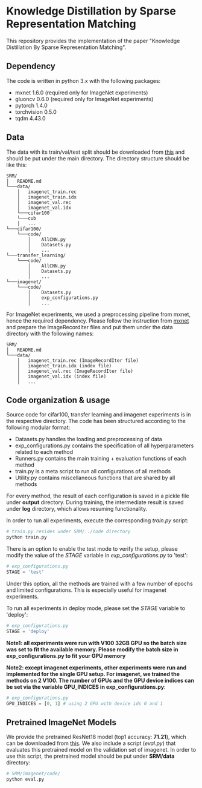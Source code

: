 # Knowledge Distillation by Sparse Representation Matching
This repository provides the implementation of the paper "Knowledge Distillation By Sparse Representation Matching".

## Dependency
The code is written in python 3.x with the following packages:
- mxnet 1.6.0 (required only for ImageNet experiments)
- gluoncv 0.6.0 (required only for ImageNet experiments)
- pytorch 1.4.0
- torchvision 0.5.0
- tqdm 4.43.0

## Data
The data with its train/val/test split should be downloaded from [this](https://drive.google.com/file/d/1lg6VncaTMMqPHf4DOgW576gHGGLU8oO3/view?usp=sharing) and should be put under the main directory. The directory structure should be like this:

``` 
SRM/
│   README.md
└───data/ 
    │   imagenet_train.rec
    │   imagenet_train.idx
    │   imagenet_val.rec
    │   imagenet_val.idx
    └───cifar100 
    └───cub
    │   ...
└───cifar100/
    └───code/
        │    AllCNN.py
        │    Datasets.py
        │    ...
└───transfer_learning/
    └───code/ 
        │    AllCNN.py
        │    Datasets.py
        │    ...
└───imagenet/
    └───code/
        │    Datasets.py
        │    exp_configurations.py
        │    ...

```

For ImageNet experiments, we used a preprocessing pipeline from mxnet, hence the required dependency. Please follow the instruction from [mxnet](https://gluon-cv.mxnet.io/build/examples_datasets/recordio.html) and prepare the ImageRecordIter files and put them under the data directory with the following names:

``` 
SRM/
│   README.md
└───data/
    │   imagenet_train.rec (ImageRecordIter file)
    │   imagenet_train.idx (index file) 
    │   imagenet_val.rec (ImageRecordIter file)
    │   imagenet_val.idx (index file)
    │   ...
```

## Code organization & usage 

Source code for cifar100, transfer learning and imagenet experiments is in the respective directory. The code has been structured according to the following modular format:
- Datasets.py handles the loading and preprocessing of data
- exp_configurations.py contains the specification of all hyperparameters related to each method
- Runners.py contains the main training + evaluation functions of each method
- train.py is a meta script to run all configurations of all methods 
- Utility.py contains miscellaneous functions that are shared by all methods 

For every method, the result of each configuration is saved in a pickle file under **output** directory. During training, the intermediate result is saved under **log** directory, which allows resuming functionality. 

In order to run all experiments, execute the corresponding *train.py* script:

```bash
# train.py resides under SRM/../code directory
python train.py
```

There is an option to enable the test mode to verify the setup, please modify the value of the *STAGE* variable in *exp_configurations.py* to 'test':

```python
# exp_configurations.py
STAGE = 'test'
``` 
Under this option, all the methods are trained with a few number of epochs and limited configurations. This is especially useful for imagenet experiments.  

To run all experiments in deploy mode, please set the *STAGE* variable to 'deploy':

```python
# exp_configurations.py
STAGE = 'deploy'
```

**Note1: all experiments were run with V100 32GB GPU so the batch size was set to fit the available memory. Please modify the batch size in exp_configurations.py to fit your GPU memory**
  
**Note2: except imagenet experiments, other experiments were run and implemented for the single GPU setup. For imagenet, we trained the methods on 2 V100. The number of GPUs and the GPU device indices can be set via the variable GPU_INDICES in exp_configurations.py**:

```python
# exp_configurations.py
GPU_INDICES = [0, 1] # using 2 GPU with device ids 0 and 1
```
 
## Pretrained ImageNet Models
We provide the pretrained ResNet18 model (top1 accuracy: **71.21**), which can be downloaded from [this](https://drive.google.com/file/d/1Dbj1AWzFeQGkFcdgSmClw3PkkSkhIXCu/view?usp=sharing). We also include a script (*eval.py*) that evaluates this pretrained model on the validation set of imagenet. In order to use this script, the pretrained model should be put under **SRM/data** directory:

```bash
# SRM/imagenet/code/
python eval.py
```


